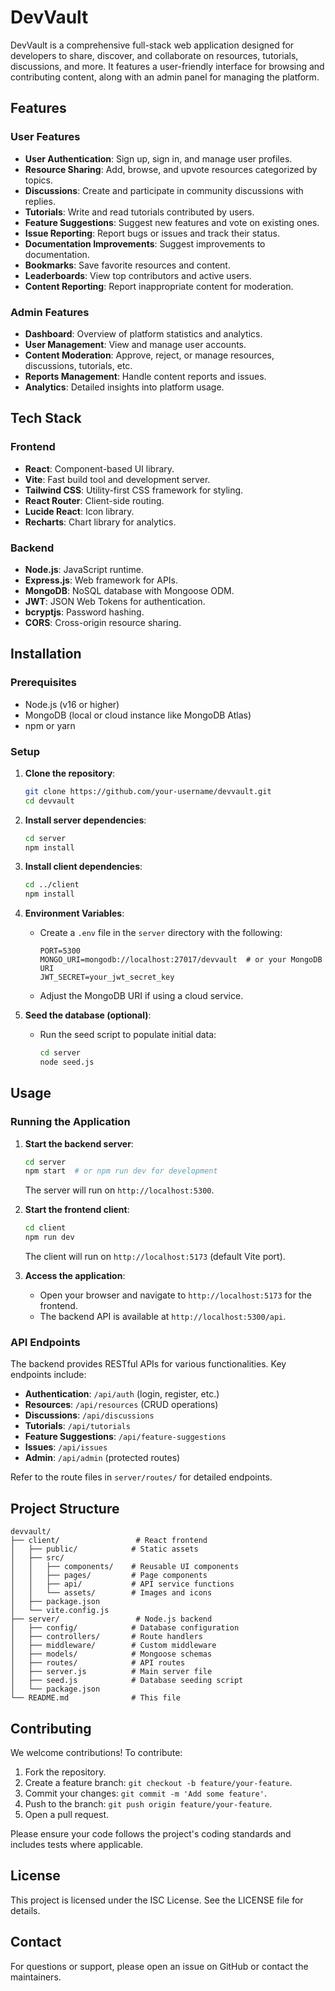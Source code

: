 # DevVault

DevVault is a comprehensive full-stack web application designed for developers to share, discover, and collaborate on resources, tutorials, discussions, and more. It features a user-friendly interface for browsing and contributing content, along with an admin panel for managing the platform.

## Features

### User Features
- **User Authentication**: Sign up, sign in, and manage user profiles.
- **Resource Sharing**: Add, browse, and upvote resources categorized by topics.
- **Discussions**: Create and participate in community discussions with replies.
- **Tutorials**: Write and read tutorials contributed by users.
- **Feature Suggestions**: Suggest new features and vote on existing ones.
- **Issue Reporting**: Report bugs or issues and track their status.
- **Documentation Improvements**: Suggest improvements to documentation.
- **Bookmarks**: Save favorite resources and content.
- **Leaderboards**: View top contributors and active users.
- **Content Reporting**: Report inappropriate content for moderation.

### Admin Features
- **Dashboard**: Overview of platform statistics and analytics.
- **User Management**: View and manage user accounts.
- **Content Moderation**: Approve, reject, or manage resources, discussions, tutorials, etc.
- **Reports Management**: Handle content reports and issues.
- **Analytics**: Detailed insights into platform usage.

## Tech Stack

### Frontend
- **React**: Component-based UI library.
- **Vite**: Fast build tool and development server.
- **Tailwind CSS**: Utility-first CSS framework for styling.
- **React Router**: Client-side routing.
- **Lucide React**: Icon library.
- **Recharts**: Chart library for analytics.

### Backend
- **Node.js**: JavaScript runtime.
- **Express.js**: Web framework for APIs.
- **MongoDB**: NoSQL database with Mongoose ODM.
- **JWT**: JSON Web Tokens for authentication.
- **bcryptjs**: Password hashing.
- **CORS**: Cross-origin resource sharing.

## Installation

### Prerequisites
- Node.js (v16 or higher)
- MongoDB (local or cloud instance like MongoDB Atlas)
- npm or yarn

### Setup

1. **Clone the repository**:
   ```bash
   git clone https://github.com/your-username/devvault.git
   cd devvault
   ```

2. **Install server dependencies**:
   ```bash
   cd server
   npm install
   ```

3. **Install client dependencies**:
   ```bash
   cd ../client
   npm install
   ```

4. **Environment Variables**:
   - Create a `.env` file in the `server` directory with the following:
     ```
     PORT=5300
     MONGO_URI=mongodb://localhost:27017/devvault  # or your MongoDB URI
     JWT_SECRET=your_jwt_secret_key
     ```
   - Adjust the MongoDB URI if using a cloud service.

5. **Seed the database (optional)**:
   - Run the seed script to populate initial data:
     ```bash
     cd server
     node seed.js
     ```

## Usage

### Running the Application

1. **Start the backend server**:
   ```bash
   cd server
   npm start  # or npm run dev for development
   ```
   The server will run on `http://localhost:5300`.

2. **Start the frontend client**:
   ```bash
   cd client
   npm run dev
   ```
   The client will run on `http://localhost:5173` (default Vite port).

3. **Access the application**:
   - Open your browser and navigate to `http://localhost:5173` for the frontend.
   - The backend API is available at `http://localhost:5300/api`.

### API Endpoints

The backend provides RESTful APIs for various functionalities. Key endpoints include:

- **Authentication**: `/api/auth` (login, register, etc.)
- **Resources**: `/api/resources` (CRUD operations)
- **Discussions**: `/api/discussions`
- **Tutorials**: `/api/tutorials`
- **Feature Suggestions**: `/api/feature-suggestions`
- **Issues**: `/api/issues`
- **Admin**: `/api/admin` (protected routes)

Refer to the route files in `server/routes/` for detailed endpoints.

## Project Structure

```
devvault/
├── client/                 # React frontend
│   ├── public/            # Static assets
│   ├── src/
│   │   ├── components/    # Reusable UI components
│   │   ├── pages/         # Page components
│   │   ├── api/           # API service functions
│   │   └── assets/        # Images and icons
│   ├── package.json
│   └── vite.config.js
├── server/                 # Node.js backend
│   ├── config/            # Database configuration
│   ├── controllers/       # Route handlers
│   ├── middleware/        # Custom middleware
│   ├── models/            # Mongoose schemas
│   ├── routes/            # API routes
│   ├── server.js          # Main server file
│   ├── seed.js            # Database seeding script
│   └── package.json
└── README.md              # This file
```

## Contributing

We welcome contributions! To contribute:

1. Fork the repository.
2. Create a feature branch: `git checkout -b feature/your-feature`.
3. Commit your changes: `git commit -m 'Add some feature'`.
4. Push to the branch: `git push origin feature/your-feature`.
5. Open a pull request.

Please ensure your code follows the project's coding standards and includes tests where applicable.

## License

This project is licensed under the ISC License. See the LICENSE file for details.

## Contact

For questions or support, please open an issue on GitHub or contact the maintainers.
